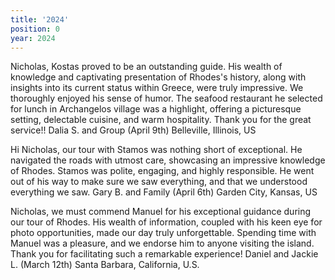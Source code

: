 ```yaml
---
title: '2024'
position: 0
year: 2024
---
```

Nicholas, Kostas proved to be an outstanding guide. His wealth of knowledge and captivating presentation of Rhodes's history, along with insights into its current status within Greece, were truly impressive. We thoroughly enjoyed his sense of humor. The seafood restaurant he selected for lunch in Archangelos village was a highlight, offering a picturesque setting, delectable cuisine, and warm hospitality. Thank you for the great service!! Dalia S. and Group (April 9th) Belleville, Illinois, US

Hi Nicholas, our tour with Stamos was nothing short of exceptional. He navigated the roads with utmost care, showcasing an impressive knowledge of Rhodes. Stamos was polite, engaging, and highly responsible. He went out of his way to make sure we saw everything, and that we understood everything we saw. Gary B. and Family (April 6th) Garden City, Kansas, US

Nicholas, we must commend Manuel for his exceptional guidance during our tour of Rhodes. His wealth of information, coupled with his keen eye for photo opportunities, made our day truly unforgettable. Spending time with Manuel was a pleasure, and we endorse him to anyone visiting the island. Thank you for facilitating such a remarkable experience!  Daniel and Jackie L. (March 12th) Santa Barbara, California, U.S.